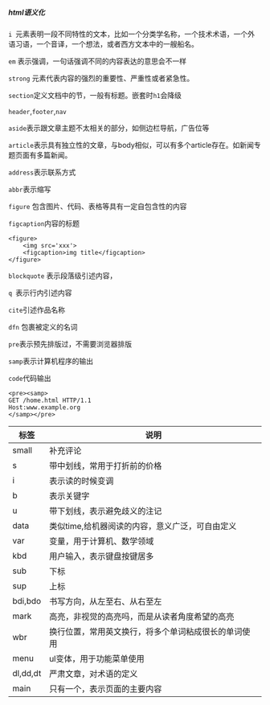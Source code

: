 ##### html语义化

`i `元素表明一段不同特性的文本，比如一个分类学名称，一个技术术语，一个外语习语，一个音译，一个想法，或者西方文本中的一艘船名。

`em` 表示强调，一句话强调不同的内容表达的意思会不一样

`strong` 元素代表内容的强烈的重要性、严重性或者紧急性。



`section`定义文档中的节，一般有标题。嵌套时`h1`会降级

`header`,`footer`,`nav`

`aside`表示跟文章主题不太相关的部分，如侧边栏导航，广告位等

`article`表示具有独立性的文章，与body相似，可以有多个article存在。如新闻专题页面有多篇新闻。



`address`表示联系方式

`abbr`表示缩写



`figure` 包含图片、代码、表格等具有一定自包含性的内容

`figcaption`内容的标题

```
<figure>
    <img src='xxx'>
    <figcaption>img title</figcaption>
</figure>
```



`blockquote` 表示段落级引述内容，

`q `表示行内引述内容

`cite`引述作品名称



`dfn` 包裹被定义的名词



`pre`表示预先排版过，不需要浏览器排版

`samp`表示计算机程序的输出

`code`代码输出

```
<pre><samp>
GET /home.html HTTP/1.1
Host:www.example.org
</samp></pre>
```



| 标签     | 说明                                                 |
| -------- | ---------------------------------------------------- |
| small    | 补充评论                                             |
| s        | 带中划线，常用于打折前的价格                         |
| i        | 表示读的时候变调                                     |
| b        | 表示关键字                                           |
| u        | 带下划线，表示避免歧义的注记                         |
| data     | 类似time,给机器阅读的内容，意义广泛，可自由定义      |
| var      | 变量，用于计算机、数学领域                           |
| kbd      | 用户输入，表示键盘按键居多                           |
| sub      | 下标                                                 |
| sup      | 上标                                                 |
| bdi,bdo  | 书写方向，从左至右、从右至左                         |
| mark     | 高亮，非视觉的高亮吗，而是从读者角度希望的高亮       |
| wbr      | 换行位置，常用英文换行，将多个单词粘成很长的单词使用 |
| menu     | ul变体，用于功能菜单使用                             |
| dl,dd,dt | 严肃文章，对术语的定义                               |
| main     | 只有一个，表示页面的主要内容                         |


